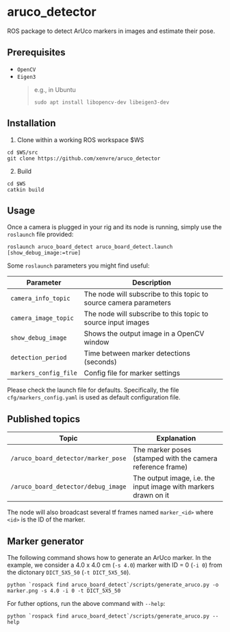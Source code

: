 # aruco_detector

ROS package to detect ArUco markers in images and estimate their pose.

## Prerequisites

- `OpenCV`
- `Eigen3`
  > e.g., in Ubuntu
  >```console
  >sudo apt install libopencv-dev libeigen3-dev
  >```

## Installation

1. Clone within a working ROS workspace $WS
  ```console
  cd $WS/src
  git clone https://github.com/xenvre/aruco_detector
  ```
2. Build
  ```console
  cd $WS
  catkin build
  ```

## Usage

Once a camera is plugged in your rig and its node is running, simply use the `roslaunch` file provided:

```console
roslaunch aruco_board_detect aruco_board_detect.launch [show_debug_image:=true]
```

Some `roslaunch` parameters you might find useful:

| Parameter | Description |
| --- | --- |
| `camera_info_topic`               | The node will subscribe to this topic to source camera parameters |
| `camera_image_topic`              | The node will subscribe to this topic to source input images |
| `show_debug_image`                | Shows the output image in a OpenCV window |
| `detection_period`                | Time between marker detections (seconds)|
| `markers_config_file`             | Config file for marker settings |

Please check the launch file for defaults. Specifically, the file `cfg/markers_config.yaml` is used as default configuration file.

## Published topics

| Topic | Explanation |
| - | - |
| `/aruco_board_detector/marker_pose` | The marker poses (stamped with the camera reference frame) |
| `/aruco_board_detector/debug_image` | The output image, i.e. the input image with markers drawn on it |

The node will also broadcast several tf frames named `marker_<id>` where `<id>` is the ID of the marker.


## Marker generator

The following command shows how to generate an ArUco marker. In the example, we consider a 4.0 x 4.0 cm (`-s 4.0`) marker with ID = 0 (`-i 0`) from the dictonary `DICT_5X5_50` (`-t DICT_5X5_50`).

```console
python `rospack find aruco_board_detect`/scripts/generate_aruco.py -o marker.png -s 4.0 -i 0 -t DICT_5X5_50

```

For futher options, run the above command with `--help`:

```console
python `rospack find aruco_board_detect`/scripts/generate_aruco.py --help
```
